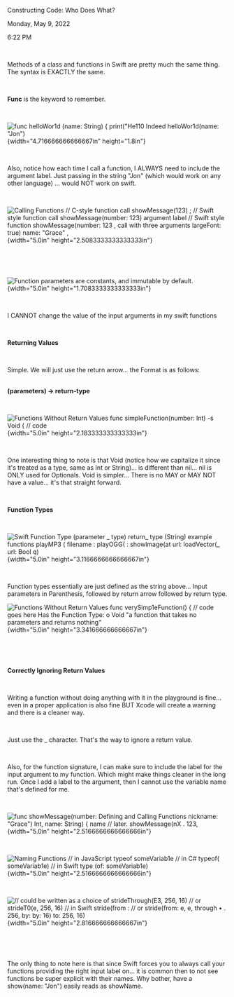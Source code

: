 Constructing Code: Who Does What?

Monday, May 9, 2022

6:22 PM

 

Methods of a class and functions in Swift are pretty much the same thing. The syntax is EXACTLY the same.

 

**Func** is the keyword to remember.

 

![func helloWor1d (name: String) { print(\"He110 Indeed helloWor1d(name: \"Jon\") ](003_Constructing_Code-_Who_Does_What-_000.png){width="4.716666666666667in" height="1.8in"}

 

Also, notice how each time I call a function, I ALWAYS need to include the argument label. Just passing in the string \"Jon\" (which would work on any other language) ... would NOT work on swift.

 

![Calling Functions // C-style function call showMessage(123) ; // Swift style function call showMessage(number: 123) argument label // Swift style function showMessage(number: 123 , call with three arguments largeFont: true) name: \"Grace\" , ](003_Constructing_Code-_Who_Does_What-_001.png){width="5.0in" height="2.5083333333333333in"}

 

 

![Function parameters are constants, and immutable by default. ](003_Constructing_Code-_Who_Does_What-_002.png){width="5.0in" height="1.7083333333333333in"}

 

I CANNOT change the value of the input arguments in my swift functions

 

**Returning Values**

 

Simple. We will just use the return arrow... the Format is as follows:\
 

**(parameters) -\> return-type**

 

![Functions Without Return Values func simpleFunction(number: Int) -s Void { // code ](003_Constructing_Code-_Who_Does_What-_003.png){width="5.0in" height="2.183333333333333in"}

 

One interesting thing to note is that Void (notice how we capitalize it since it\'s treated as a type, same as Int or String)... is different than nil... nil is ONLY used for Optionals. Void is simpler... There is no MAY or MAY NOT have a value... it\'s that straight forward.

 

**Function Types**

 

![Swift Function Type (parameter \_ type) return\_ type (String) example functions playMP3 ( filename : playOGG( : showlmage(at url: loadVector(\_ url: Bool q) ](003_Constructing_Code-_Who_Does_What-_004.png){width="5.0in" height="3.1166666666666667in"}

 

Function types essentially are just defined as the string above... Input parameters in Parenthesis, followed by return arrow followed by return type.

![Functions Without Return Values func verySimp1eFunction() { // code goes here Has the Function Type: o Void \"a function that takes no parameters and returns nothing\" ](003_Constructing_Code-_Who_Does_What-_005.png){width="5.0in" height="3.341666666666667in"}

 

 

**Correctly Ignoring Return Values**

 

Writing a function without doing anything with it in the playground is fine... even in a proper application is also fine BUT Xcode will create a warning and there is a cleaner way.

 

Just use the \_ character. That\'s the way to ignore a return value.

 

Also, for the function signature, I can make sure to include the label for the input argument to my function. Which might make things cleaner in the long run. Once I add a label to the argument, then I cannot use the variable name that\'s defined for me.

 

![func showMessage(number: Defining and Calling Functions nickname: \"Grace\") Int, name: String) { name // later. showMessage(nX . 123, ](003_Constructing_Code-_Who_Does_What-_006.png){width="5.0in" height="2.5166666666666666in"}

 

![Naming Functions // in JavaScript typeof someVariab1e // in C# typeof( someVariab1e) // in Swift type (of: someVariab1e) ](003_Constructing_Code-_Who_Does_What-_007.png){width="5.0in" height="2.5166666666666666in"}

 

![// could be written as a choice of strideThrough(E3, 256, 16) // or strideT0(e, 256, 16) // in Swift stride(from : // or stride(from: e, e, through • . 256, by: by: 16) to: 256, 16) ](003_Constructing_Code-_Who_Does_What-_008.png){width="5.0in" height="2.816666666666667in"}

 

 

The only thing to note here is that since Swift forces you to always call your functions providing the right input label on... it is common then to not see functions be super explicit with their names. Why bother, have a show(name: \"Jon\") easily reads as showName.
